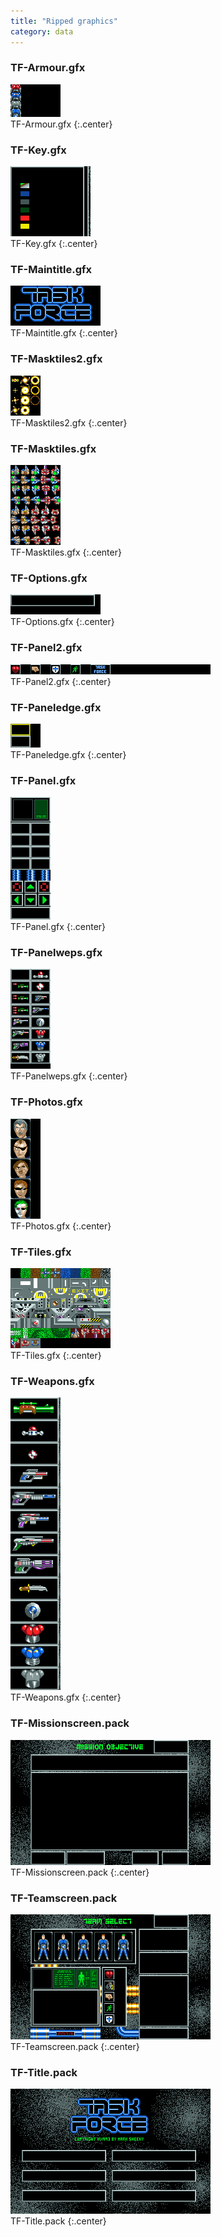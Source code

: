 ```yaml
---
title: "Ripped graphics"
category: data
---
```


### TF-Armour.gfx

![TF-Armour.gfx](../images/TF-Armour.png "TF-Armour.gfx")<br>TF-Armour.gfx
{:.center}

### TF-Key.gfx

![TF-Key.gfx](../images/TF-Key.png "TF-Key.gfx")<br>TF-Key.gfx
{:.center}

### TF-Maintitle.gfx

![TF-Maintitle.gfx](../images/TF-Maintitle.png "TF-Maintitle.gfx")<br>TF-Maintitle.gfx
{:.center}

### TF-Masktiles2.gfx

![TF-Masktiles2.gfx](../images/TF-Masktiles2.png "TF-Masktiles2.gfx")<br>TF-Masktiles2.gfx
{:.center}

### TF-Masktiles.gfx

![TF-Masktiles.gfx](../images/TF-Masktiles.png "TF-Masktiles.gfx")<br>TF-Masktiles.gfx
{:.center}

### TF-Options.gfx

![TF-Options.gfx](../images/TF-Options.png "TF-Options.gfx")<br>TF-Options.gfx
{:.center}

### TF-Panel2.gfx

![TF-Panel2.gfx](../images/TF-Panel2.png "TF-Panel2.gfx")<br>TF-Panel2.gfx
{:.center}

### TF-Paneledge.gfx

![TF-Paneledge.gfx](../images/TF-Paneledge.png "TF-Paneledge.gfx")<br>TF-Paneledge.gfx
{:.center}

### TF-Panel.gfx

![TF-Panel.gfx](../images/TF-Panel.png "TF-Panel.gfx")<br>TF-Panel.gfx
{:.center}

### TF-Panelweps.gfx

![TF-Panelweps.gfx](../images/TF-Panelweps.png "TF-Panelweps.gfx")<br>TF-Panelweps.gfx
{:.center}

### TF-Photos.gfx

![TF-Photos.gfx](../images/TF-Photos.png "TF-Photos.gfx")<br>TF-Photos.gfx
{:.center}

### TF-Tiles.gfx

![TF-Tiles.gfx](../images/TF-Tiles.png "TF-Tiles.gfx")<br>TF-Tiles.gfx
{:.center}

### TF-Weapons.gfx

![TF-Weapons.gfx](../images/TF-Weapons.png "TF-Weapons.gfx")<br>TF-Weapons.gfx
{:.center}

### TF-Missionscreen.pack

![TF-Missionscreen.pack](../images/TF-Missionscreen.png "TF-Missionscreen.pack")<br>TF-Missionscreen.pack
{:.center}

### TF-Teamscreen.pack

![TF-Teamscreen.pack](../images/TF-Teamscreen.png "TF-Teamscreen.pack")<br>TF-Teamscreen.pack
{:.center}

### TF-Title.pack

![TF-Title.pack](../images/TF-Title.png "TF-Title.pack")<br>TF-Title.pack
{:.center}

